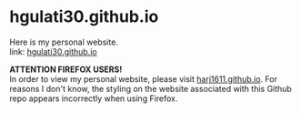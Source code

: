 # hgulati30.github.io
Here is my personal website.   
link: [hgulati30.github.io](https://hgulati30.github.io)

**ATTENTION FIREFOX USERS!**  
In order to view my personal website, please visit [harj1611.github.io](https://harj1611.github.io). For reasons I don't know, the styling on the website associated with this Github repo appears incorrectly when using Firefox. 
